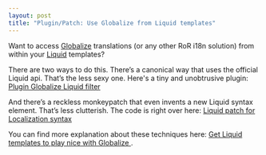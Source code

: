 ```yaml
--- 
layout: post
title: "Plugin/Patch: Use Globalize from Liquid templates"
---
```

<p>Want to access <a href="http://www.globalize-rails.org">Globalize</a> translations (or any other RoR i18n solution) from within your <a href="http://www.liquidmarkup.org/">Liquid</a> templates?</p>

<p>There are two ways to do this. There’s a canonical way that uses the official Liquid api. That’s the less sexy one. Here's a tiny and unobtrusive plugin: <a href="http://svn.artweb-design.de/stuff/globalize/globalize_liquid_filter/">Plugin Globalize Liquid filter</a></p>

<p>And there’s a reckless monkeypatch that even invents a new Liquid syntax element. That’s less clutterish. The code is right over here: <a href="http://svn.artweb-design.de/stuff/globalize/globalize_liquid.diff">Liquid patch for Localization syntax</a></p>

<p>You can find more explanation about these techniques here: <a href="/2007/5/26/extensions-plugins-patches-get-on-rails-with-globalize#liquid"> Get Liquid templates to play nice with Globalize </a>.</p>

